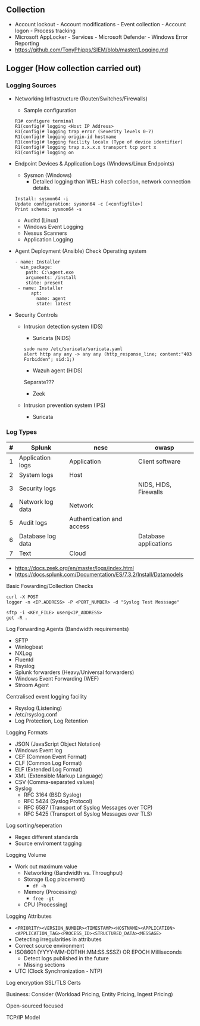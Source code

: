 ## Collection
- Account lockout - Account modifications - Event collection - Account logon - Process tracking
- Microsoft AppLocker - Services - Microsoft Defender - Windows Error Reporting
- https://github.com/TonyPhipps/SIEM/blob/master/Logging.md

## Logger (How collection carried out)

### Logging Sources

- Networking Infrastructure (Router/Switches/Firewalls)
  - Sample configuration
  ```
  R1# configure terminal
  R1(config)# logging <Host IP Address>
  R1(config)# logging trap error (Severity levels 0-7)
  R1(config)# logging origin-id hostname
  R1(config)# logging facility localx (Type of device identifier)
  R1(config)# logging trap x.x.x.x transport tcp port x
  R1(config)# logging on
  ```
- Endpoint Devices & Application Logs (Windows/Linux Endpoints)
  - Sysmon (Windows)
    - Detailed logging than WEL: Hash collection, network connection details.
  ```
  Install: sysmon64 -i
  Update configuration: sysmon64 -c [<configfile>]
  Print schema: sysmon64 -s
  ```
  - Auditd (Linux)
  - Windows Event Logging
  - Nessus Scanners
  - Application Logging

- Agent Deployment (Ansible)
Check Operating system
  ```
  - name: Installer
    win_package:
      path: C:\agent.exe
      arguments: /install
      state: present
   - name: Installer
        apt:
          name: agent
          state: latest
  ```

- Security Controls
  - Intrusion detection system (IDS)
    - Suricata (NIDS)
    ```
    sudo nano /etc/suricata/suricata.yaml
    alert http any any -> any any (http_response_line; content:"403 Forbidden"; sid:1;)
    ```
    - Wazuh agent (HIDS)

    Separate???
    - Zeek
      
  - Intrusion prevention system (IPS)
    - Suricata

### Log Types

| # | Splunk | ncsc | owasp |
| - | ----------- | ----------- | ----------- |
| 1 | Application logs  | Application | Client software |
| 2 | System logs       | Host | |
| 3 | Security logs     | | NIDS, HIDS, Firewalls |
| 4 | Network log data  | Network | |
| 5 | Audit logs        | Authentication and access | |
| 6 | Database log data | | Database applications |
| 7 | Text              | Cloud  | |

- https://docs.zeek.org/en/master/logs/index.html
- https://docs.splunk.com/Documentation/ES/7.3.2/Install/Datamodels

Basic Fowarding/Collection Checks
```
curl -X POST
logger -n <IP.ADDRESS> -P <PORT_NUMBER> -d "Syslog Test Messsage"
```

```
sftp -i <KEY_FILE> user@<IP_ADDRESS>
get -R .
```

Log Forwarding Agents (Bandwidth requirements)
- SFTP
- Winlogbeat
- NXLog
- Fluentd 
- Rsyslog
- Splunk forwarders (Heavy/Universal forwarders)
- Windows Event Forwarding (WEF)
- Stroom Agent

Centralised event logging facility
- Rsyslog (Listening)
- /etc/rsyslog.conf
- Log Protection, Log Retention

Logging Formats
- JSON (JavaScript Object Notation)
- Windows Event log
- CEF (Common Event Format)
- CLF (Common Log Format)
- ELF (Extended Log Format)
- XML (Extensible Markup Language)
- CSV (Comma-separated values)
- Syslog
  - RFC 3164 (BSD Syslog)
  - RFC 5424 (Syslog Protocol)
  - RFC 6587 (Transport of Syslog Messages over TCP)
  - RFC 5425 (Transport of Syslog Messages over TLS)

Log sorting/seperation
- Regex different standards
- Source enviroment tagging

Logging Volume
- Work out maximum value 
  - Networking (Bandwidth vs. Throughput)
  - Storage (Log placement)
    - `df -h`
  - Memory (Processing)
    - `free -gt`
  - CPU (Processing)

Logging Attributes
- `<PRIORITY><VERSION_NUMBER><TIMESTAMP><HOSTNAME><APPLICATION><APPLICATION_TAG><PROCESS_ID><STRUCTURED_DATA><MESSAGE>`
- Detecting irregularities in attributes
- Correct source environment
- ISO8601 (YYYY-MM-DDTHH:MM:SS.SSSZ) OR EPOCH Milliseconds
  - Detect logs published in the future
  - Missing sections
- UTC (Clock Synchronization - NTP)

Log encryption
SSL/TLS
Certs

Business:
Consider (Workload Pricing, Entity Pricing, Ingest Pricing)

Open-sourced focused

TCP/IP Model


